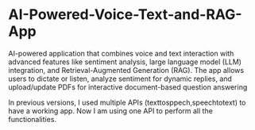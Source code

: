 # AI-Powered-Voice-Text-and-RAG-App
AI-powered application that combines voice and text interaction with advanced features like sentiment analysis, large language model (LLM) integration, and Retrieval-Augmented Generation (RAG). The app allows users to dictate or listen, analyze sentiment for dynamic replies, and upload/update PDFs for interactive document-based question answering

In previous versions, I used multiple APIs (texttosppech,speechtotext) to have a working app. Now I am using one API to perform all the functionalities. 
